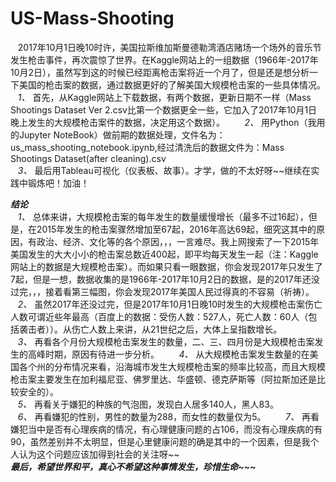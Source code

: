 # US-Mass-Shooting
    2017年10月1日晚10时许，美国拉斯维加斯曼德勒湾酒店赌场一个场外的音乐节发生枪击事件，再次震惊了世界。在Kaggle网站上的一组数据（1966年-2017年10月2日），虽然写到这的时候已经距离枪击案将近一个月了，但是还是想分析一下美国的枪击案的数据，通过数据更好的了解美国大规模枪击案的一些具体情况。    
    *1、*  首先，从Kaggle网站上下载数据，有两个数据，更新日期不一样（Mass Shootings Dataset Ver 2.csv比第一个数据更全一些，它加入了2017年10月1日晚上发生的大规模枪击案件的数据，决定用这个数据）。    
    *2、*  用Python（我用的Jupyter NoteBook）做前期的数据处理，文件名为：us_mass_shooting_notebook.ipynb,经过清洗后的数据文件为：Mass Shootings Dataset(after cleaning).csv    
    *3、*  最后用Tableau可视化（仪表板、故事）。才学，做的不太好呀~~继续在实践中锻炼吧！加油！    
    
    
***结论***    
    *1、*  总体来讲，大规模枪击案的每年发生的数量缓慢增长（最多不过16起），但是，在2015年发生的枪击案骤然增加至67起，2016年高达69起，细究这其中的原因，有政治、经济、文化等的各个原因，，，一言难尽。我上网搜索了一下2015年美国发生的大大小小的枪击案总数近400起，即平均每天发生一起（注：Kaggle网站上的数据是大规模枪击案）。而如果只看一眼数据，你会发现2017年只发生了7起，但是一想，数据收集的是1966年-2017年10月2日的数据，是的2017年还没过完，，，接着看第三幅图，你会发现2017年美国人民过得真的不容易（祈祷）。    
    *2、*  虽然2017年还没过完，但是2017年10月1日晚10时发生的大规模枪击案伤亡人数可谓近些年最高（百度上的数据：受伤人数：527人，死亡人数：60人（包括袭击者））。从伤亡人数上来讲，从21世纪之后，大体上呈指数增长。    
    *3、*  再看各个月份大规模枪击案发生的数量，二、三、四月份是大规模枪击案发生的高峰时期，原因有待进一步分析。    
    *4、*  从大规模枪击案发生数量的在美国各个州的分布情况来看，沿海城市发生大规模枪击案的频率比较高，而且大规模枪击案主要发生在加利福尼亚、佛罗里达、华盛顿、德克萨斯等（阿拉斯加还是比较安全的）。    
    *5、*  再看关于嫌犯的种族的气泡图，发现白人居多140人，黑人83。    
    *6、*  再看嫌犯的性别，男性的数量为288，而女性的数量仅为5。    
    *7、*  再看嫌犯当中是否有心理疾病的情况，有心理健康问题的占106，而没有心理疾病的有90，虽然差别并不太明显，但是心里健康问题的确是其中的一个因素，但是我个人认为这个问题应该加得到社会的关注呀~~    
    ***最后，希望世界和平，真心不希望这种事情发生，珍惜生命~~~***
    
